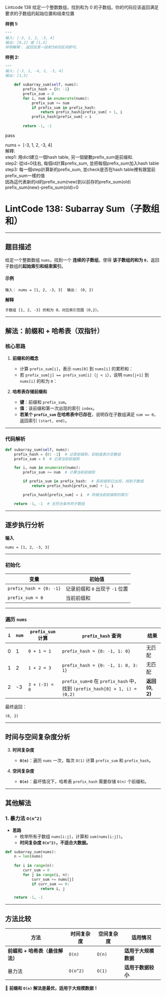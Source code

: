 Lintcode 138
给定一个整数数组，找到和为 0 的子数组。你的代码应该返回满足要求的子数组的起始位置和结束位置

**样例 1:**
```python
"""
输入: [-3, 1, 2, -3, 4]
输出: [0,2] 或 [1,3]	
样例解释： 返回任意一段和为0的区间即可。
```
**样例 2:**
```python
"""
输入: [-3, 1, -4, 2, -3, 4]
输出: [1,5]
```


```python
    def subarray_sum(self, nums):
        prefix_hash = {0: -1}
        prefix_sum = 0
        for i, num in enumerate(nums):
            prefix_sum += num
            if prefix_sum in prefix_hash:
                return prefix_hash[prefix_sum] + 1, i
            prefix_hash[prefix_sum] = i
            
        return -1, -1
```
pass

nums =  [-3, 1, 2, -3, 4]  
解釋:  
step1: 用dict建立一個hash table, 另一個變數prefix_sum是前缀和.  
step2: 從id=0往右, 每個id計算prefix_sum, 並把每個prefix_sum加入hash table  
step3: 每一個step計算新的prefix_sum, 並check是否在hash table裡有跟當前prefix_sum一樣的值  
因為這代表新的id的prefix_sum(new)到以前存的prefix_sum(old)  
prefix_sum(new)-prefix_sum(old)=0  

# **LintCode 138: Subarray Sum（子数组和）**

---

## **题目描述**

给定一个整数数组 `nums`，找到一个 **连续的子数组**，使得 **该子数组的和为 `0`**，返回子数组的**起始索引和结束索引**。

#### **示例**

`输入： nums = [1, 2, -3, 3]  输出： (0, 2)`

**解释**

`子数组 [1, 2, -3] 的和为 0，对应索引范围 (0,2)。`

---

## **解法：前缀和 + 哈希表（双指针）**

### **核心思路**

1. **前缀和的概念**
    
    - 计算 `prefix_sum[i]`，表示 `nums[0]` 到 `nums[i]` 的累积和： 
    - 若 `prefix_sum[j] == prefix_sum[i]`（`j < i`），说明 `nums[j+1]` 到 `nums[i]` 的和为 `0`： 
2. **哈希表存储前缀和**
    
    - **键**：前缀和 `prefix_sum`。
    - **值**：该前缀和第一次出现的索引 `index`。
    - **若某个 `prefix_sum` 在哈希表中已存在**，说明存在子数组满足 `sum == 0`，返回索引 `(start, end)`。

---

### **代码解析**
```python
def subarray_sum(self, nums):
    prefix_hash = {0: -1}  # 记录前缀和，初始值表示空数组
    prefix_sum = 0  # 记录当前前缀和

    for i, num in enumerate(nums):
        prefix_sum += num  # 计算当前前缀和

        if prefix_sum in prefix_hash:  # 若前缀和已出现，找到子数组
            return prefix_hash[prefix_sum] + 1, i

        prefix_hash[prefix_sum] = i  # 存储当前前缀和的索引

    return -1, -1  # 无符合条件的子数组

```

---

## **逐步执行分析**

**输入**

`nums = [1, 2, -3, 3]`

---

### **初始化**

|变量|初始值|
|---|---|
|`prefix_hash = {0: -1}`|记录前缀和 `0` 出现于 `-1` 位置|
|`prefix_sum = 0`|当前前缀和|

---

### **遍历 `nums`**

|`i`|`num`|`prefix_sum` 计算|`prefix_hash` 查询|结果|
|---|---|---|---|---|
|0|1|`0 + 1 = 1`|`prefix_hash = {0: -1, 1: 0}`|无匹配|
|1|2|`1 + 2 = 3`|`prefix_hash = {0: -1, 1: 0, 3: 1}`|无匹配|
|2|-3|`3 + (-3) = 0`|`prefix_sum=0` 在 `prefix_hash` 中，找到 `(prefix_hash[0] + 1, i) = (0,2)`|**返回 (0, 2)**|

最终返回：

`(0, 2)`

---

## **时间与空间复杂度分析**

3. **时间复杂度**
    
    - **`O(n)`**：遍历 `nums` 一次，每次 `O(1)` 计算 `prefix_sum` 和 `prefix_hash`。
4. **空间复杂度**
    
    - **`O(n)`**：最坏情况下，哈希表 `prefix_hash` 需要存储 `O(n)` 个前缀和。

---

## **其他解法**

### **1. 暴力法 `O(n^2)`**

- **思路**
    - 枚举所有子数组 `nums[i:j]`，计算和 `sum(nums[i:j])`。
    - **时间复杂度 `O(n^2)`，不适合大数据。**
```python
def subarray_sum(nums):
    n = len(nums)
    
    for i in range(n):
        curr_sum = 0
        for j in range(i, n):
            curr_sum += nums[j]
            if curr_sum == 0:
                return i, j

    return -1, -1

```
---

## **方法比较**

|方法|时间复杂度|空间复杂度|适用情况|
|---|---|---|---|
|**前缀和 + 哈希表（最佳解法）**|`O(n)`|`O(n)`|**适用于大规模数据**|
|暴力法|`O(n^2)`|`O(1)`|**适用于数据较小**|

🚀 **前缀和 `O(n)` 解法是最优，适用于大规模数据！**

